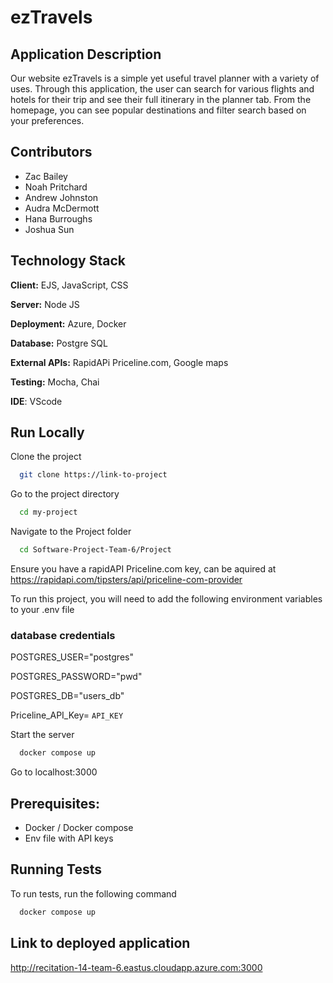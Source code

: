 

# ezTravels

## Application Description
Our website ezTravels is a simple yet useful travel planner with a variety of uses.  Through this application, the user can search for various flights and hotels for their trip and see their full itinerary in the planner tab. From the homepage, you can see popular destinations and filter search based on your preferences.  

## Contributors
- Zac Bailey
- Noah Pritchard
- Andrew Johnston
- Audra McDermott
- Hana Burroughs
- Joshua Sun
  
## Technology Stack

**Client:** EJS, JavaScript, CSS

**Server:** Node JS

**Deployment:** Azure, Docker

**Database:** Postgre SQL

**External APIs:** RapidAPi Priceline.com, Google maps

**Testing:** Mocha, Chai

**IDE**: VScode

## Run Locally

Clone the project

```bash
  git clone https://link-to-project
```

Go to the project directory

```bash
  cd my-project
```
Navigate to the Project folder
```bash
  cd Software-Project-Team-6/Project
```
Ensure you have a rapidAPI Priceline.com key, can be aquired at https://rapidapi.com/tipsters/api/priceline-com-provider

To run this project, you will need to add the following environment variables to your .env file

### database credentials

POSTGRES_USER="postgres"

POSTGRES_PASSWORD="pwd"

POSTGRES_DB="users_db"

Priceline_API_Key= `API_KEY`

Start the server
```bash
  docker compose up
```
Go to localhost:3000

## Prerequisites:
- Docker / Docker compose 
- Env file with API keys

## Running Tests

To run tests, run the following command

```bash
  docker compose up
```

## Link to deployed application

http://recitation-14-team-6.eastus.cloudapp.azure.com:3000

